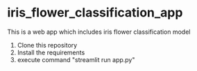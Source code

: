 # iris_flower_classification_app
This is a web app which includes iris flower classification model 

1. Clone this repository
2. Install the requirements
3. execute command "streamlit run app.py"
